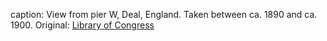 caption: View from pier W, Deal, England. Taken between ca. 1890 and ca. 1900. Original: [Library of Congress](http://www.loc.gov/pictures/item/2002696654/)
